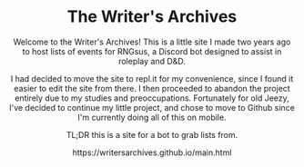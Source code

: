 <html>
<head>
   <meta charset="utf-8">
   <meta name="viewport" content="width=device-width">
   <link rel="stylesheet" href="style.css" type="text/css"/>
</head>
<body>
   <h1 align=center>The Writer's Archives</h1>
   <p align=center>Welcome to the Writer's Archives! This is a little site I made two years ago to host lists of events for RNGsus, a Discord bot designed to assist in roleplay and D&D.</p>
  <p align=center>I had decided to move the site to repl.it for my convenience, since I found it easier to edit the site from there. I then proceeded to abandon the project entirely due to my studies and preoccupations. Fortunately for old Jeezy, I've decided to continue my little project, and chose to move to Github since I'm currently doing all of this on mobile.</p>
  <p align=center>TL;DR this is a site for a bot to grab lists from.</p>
  <center>https://writersarchives.github.io/main.html</center>
</body>
</html>

